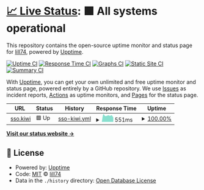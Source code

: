 # [📈 Live Status](https://uptime.sso.kiwi): <!--live status--> **🟩 All systems operational**

This repository contains the open-source uptime monitor and status page for [lill74](soulyi.io), powered by [Upptime](https://github.com/upptime/upptime).

[![Uptime CI](https://github.com/lill74/upptime/workflows/Uptime%20CI/badge.svg)](https://github.com/lill74/upptime/actions?query=workflow%3A%22Uptime+CI%22)
[![Response Time CI](https://github.com/lill74/upptime/workflows/Response%20Time%20CI/badge.svg)](https://github.com/lill74/upptime/actions?query=workflow%3A%22Response+Time+CI%22)
[![Graphs CI](https://github.com/lill74/upptime/workflows/Graphs%20CI/badge.svg)](https://github.com/lill74/upptime/actions?query=workflow%3A%22Graphs+CI%22)
[![Static Site CI](https://github.com/lill74/upptime/workflows/Static%20Site%20CI/badge.svg)](https://github.com/lill74/upptime/actions?query=workflow%3A%22Static+Site+CI%22)
[![Summary CI](https://github.com/lill74/upptime/workflows/Summary%20CI/badge.svg)](https://github.com/lill74/upptime/actions?query=workflow%3A%22Summary+CI%22)

With [Upptime](https://upptime.js.org), you can get your own unlimited and free uptime monitor and status page, powered entirely by a GitHub repository. We use [Issues](https://github.com/lill74/upptime/issues) as incident reports, [Actions](https://github.com/lill74/upptime/actions) as uptime monitors, and [Pages](https://uptime.sso.kiwi) for the status page.

<!--start: status pages-->
<!-- This summary is generated by Upptime (https://github.com/upptime/upptime) -->
<!-- Do not edit this manually, your changes will be overwritten -->
<!-- prettier-ignore -->
| URL | Status | History | Response Time | Uptime |
| --- | ------ | ------- | ------------- | ------ |
| <img alt="" src="https://favicons.githubusercontent.com/sso.kiwi" height="13"> [sso.kiwi](https://sso.kiwi) | 🟩 Up | [sso-kiwi.yml](https://github.com/alus20x/upptime/commits/HEAD/history/sso-kiwi.yml) | <details><summary><img alt="Response time graph" src="./graphs/sso-kiwi/response-time-week.png" height="20"> 551ms</summary><br><a href="https://uptime.sso.kiwi/history/sso-kiwi"><img alt="Response time 604" src="https://img.shields.io/endpoint?url=https%3A%2F%2Fraw.githubusercontent.com%2Falus20x%2Fupptime%2FHEAD%2Fapi%2Fsso-kiwi%2Fresponse-time.json"></a><br><a href="https://uptime.sso.kiwi/history/sso-kiwi"><img alt="24-hour response time 381" src="https://img.shields.io/endpoint?url=https%3A%2F%2Fraw.githubusercontent.com%2Falus20x%2Fupptime%2FHEAD%2Fapi%2Fsso-kiwi%2Fresponse-time-day.json"></a><br><a href="https://uptime.sso.kiwi/history/sso-kiwi"><img alt="7-day response time 551" src="https://img.shields.io/endpoint?url=https%3A%2F%2Fraw.githubusercontent.com%2Falus20x%2Fupptime%2FHEAD%2Fapi%2Fsso-kiwi%2Fresponse-time-week.json"></a><br><a href="https://uptime.sso.kiwi/history/sso-kiwi"><img alt="30-day response time 547" src="https://img.shields.io/endpoint?url=https%3A%2F%2Fraw.githubusercontent.com%2Falus20x%2Fupptime%2FHEAD%2Fapi%2Fsso-kiwi%2Fresponse-time-month.json"></a><br><a href="https://uptime.sso.kiwi/history/sso-kiwi"><img alt="1-year response time 604" src="https://img.shields.io/endpoint?url=https%3A%2F%2Fraw.githubusercontent.com%2Falus20x%2Fupptime%2FHEAD%2Fapi%2Fsso-kiwi%2Fresponse-time-year.json"></a></details> | <details><summary><a href="https://uptime.sso.kiwi/history/sso-kiwi">100.00%</a></summary><a href="https://uptime.sso.kiwi/history/sso-kiwi"><img alt="All-time uptime 99.16%" src="https://img.shields.io/endpoint?url=https%3A%2F%2Fraw.githubusercontent.com%2Falus20x%2Fupptime%2FHEAD%2Fapi%2Fsso-kiwi%2Fuptime.json"></a><br><a href="https://uptime.sso.kiwi/history/sso-kiwi"><img alt="24-hour uptime 100.00%" src="https://img.shields.io/endpoint?url=https%3A%2F%2Fraw.githubusercontent.com%2Falus20x%2Fupptime%2FHEAD%2Fapi%2Fsso-kiwi%2Fuptime-day.json"></a><br><a href="https://uptime.sso.kiwi/history/sso-kiwi"><img alt="7-day uptime 100.00%" src="https://img.shields.io/endpoint?url=https%3A%2F%2Fraw.githubusercontent.com%2Falus20x%2Fupptime%2FHEAD%2Fapi%2Fsso-kiwi%2Fuptime-week.json"></a><br><a href="https://uptime.sso.kiwi/history/sso-kiwi"><img alt="30-day uptime 100.00%" src="https://img.shields.io/endpoint?url=https%3A%2F%2Fraw.githubusercontent.com%2Falus20x%2Fupptime%2FHEAD%2Fapi%2Fsso-kiwi%2Fuptime-month.json"></a><br><a href="https://uptime.sso.kiwi/history/sso-kiwi"><img alt="1-year uptime 99.16%" src="https://img.shields.io/endpoint?url=https%3A%2F%2Fraw.githubusercontent.com%2Falus20x%2Fupptime%2FHEAD%2Fapi%2Fsso-kiwi%2Fuptime-year.json"></a></details>

<!--end: status pages-->

[**Visit our status website →**](https://uptime.sso.kiwi)

## 📄 License

- Powered by: [Upptime](https://github.com/upptime/upptime)
- Code: [MIT](./LICENSE) © [lill74](soulyi.io)
- Data in the `./history` directory: [Open Database License](https://opendatacommons.org/licenses/odbl/1-0/)
